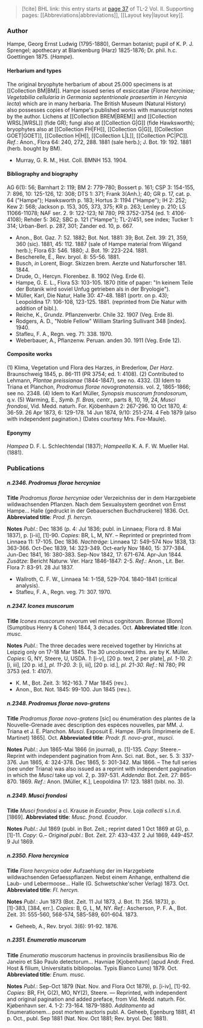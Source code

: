 > [!cite] BHL link: this entry starts at [page 37](https://www.biodiversitylibrary.org/item/103253#page/63/mode/1up) of TL-2 Vol. II.
> Supporting pages: [[Abbreviations|abbreviations]], [[Layout key|layout key]].

### Author

Hampe, Georg Ernst Ludwig (1795-1880), German botanist; pupil of K. P. J. Sprengel; apothecary at Blankenburg (Harz) 1825-1876; Dr. phil. h.c. Goettingen 1875. (*Hampe*).

#### Herbarium and types

The original bryophyte herbarium of about 25.000 specimens is at [[Collection BM|BM]]. Hampe issued series of exsiccatae (*Florae herciniae; Vegetabilia cellularia in Germania septentrionale praesertim in Hercynia lecta*) which are in many herbaria. The British Museum (Natural History) also possesses copies of Hampe's published works with manuscript notes by the author. Lichens at [[Collection BREM|BREM]] and [[Collection WRSL|WRSL]] (fide GR); fungi also at [[Collection G|G]] (fide Hawksworth); bryophytes also at [[Collection FH|FH]], [[Collection G|G]], [[Collection GOET|GOET]], [[Collection H|H]], [[Collection L|L]], [[Collection PC|PC]].
*Ref*.: Anon., Flora 64: 240, 272, 288. 1881 (sale herb.); J. Bot. 19: 192. 1881 (herb. bought by BM).
- Murray, G. R. M., Hist. Coll. BMNH 153. 1904.

#### Bibliography and biography

AG 6(1): 56; Barnhart 2: 119; BM 2: 779-780; Bossert p. 161; CSP 3: 154-155, 7: 896, 10: 125-126, 12: 308; DTS 1: 371; Frank 3(Anh.); 40; GR p. 17, cat. p. 64 ("Hampe"); Hawksworth p. 183; Hortus 3: 1194 ("Hampe"); IH 2: 252; Kew 2: 568; Jackson p. 153, 305, 373, 375; KR p. 263; Lenley p. 210; LS 11066-11078; NAF ser. 2. 9: 122-123; NI 780; PR 3752-3754 (ed. 1: 4106-4108); Rehder 5: 362; SBC p. 121 ("Hampe"); TL-2/451, see index; Tucker 1: 314; Urban-Berl. p. 287, 301; Zander ed. 10, p. 667.
- Anon., Bot. Gaz. 7: 52. 1882; Bot. Not. 1881: 39; Bot. Zeit. 39: 21, 359, 360 (sic). 1881, 45: 112. 1887 (sale of Hampe material from Wigand herb.); Flora 63: 546. 1880; J. Bot. 19: 223-224. 1881.
- Bescherelle, É., Rev. bryol. 8: 55-56. 1881.
- Busch, *in* Lorent, Biogr. Skizzen brem. Aerzte und Naturforscher 181. 1844.
- Drude, O., Hercyn. Florenbez. 8. 1902 (Veg. Erde 6).
- Hampe, G. E. L., Flora 53: 103-105. 1870 (title of paper: "In keinem Teile der Botanik wird soviel Unfug getrieben als in der Bryologie").
- Müller, Karl, Die Natur, Halle 30: 47-48. 1881 (portr. on p. 43); Leopoldina 17: 106-108, 123-125. 1881. (reprinted from Die Natur with addition of bibl.).
- Reiche, K., Grundz. Pflanzenverbr. Chile 32. 1907 (Veg. Erde 8).
- Rodgers, A. D., "Noble Fellow" William Starling Sullivant 348 \[index\]. 1940.
- Stafleu, F. A., Regn. veg. 71: 338. 1970.
- Weberbauer, A., Pflanzenw. Peruan. anden 30. 1911 (Veg. Erde 12).

#### Composite works

(1) Klima, Vegetation und Flora des Harzes, *in* Brederlow, *Der Harz*. Braunschweig 1845, p. 86-111 (PR 3754; ed. 1: 4108).
(2) Contributed to Lehmann, *Plantae preissianae* (1844-1847), see no. 4332.
(3) Idem to Triana et Planchon, *Prodromus florae novogranatensis*. vol. 2, 1865-1866; see no. 2348.
(4) Idem to Karl Müller, *Synopsis muscorum frondosorum*, q.v.
(5) Warming, E., *Symb. fl. Bras, centr.*, parts 8, 10, 19, 24, *Musci frondosi*, Vid. Medd. naturh. For. Kjöbenhavn 2: 267-296. 10 Oct 1870, 4: 36-59. 26 Apr 1873, 6: 129-178. 14 Jun 1874, 9/10: 251-274. 4 Feb 1879 (also with independent pagination.) (Dates courtesy Mrs. Fox-Maule).

#### Eponymy

*Hampea* D. F. L. Schlechtendal (1837); *Hampeella* K. A. F. W. Mueller Hal. (1881).

### Publications

##### n.2346. Prodromus florae hercyniae

**Title**
*Prodromus florae hercyniae* oder Verzeichniss der in dem Harzgebiete wildwachsenden Pflanzen. Nach dem Sexualsystem geordnet von Ernst Hampe... Halle (gedruckt in der Gebauerschen Buchdruckerei) 1836. Oct.
**Abbreviated title**: *Prod. fl. hercyn.*

**Notes**
*Publ*.: Dec 1836 (p. 4: Jul 1836; publ. in Linnaea; Flora rd. 8 Mai 1837), p. \[i-ii\], \[1\]-90.
*Copies*: BR, L, M, NY. – Reprinted or preprinted from Linnaea 11: 17-105. Dec 1836.
*Nachträge*: Linnaea 12: 549-574 Nov 1838, 13: 363-366. Oct-Dec 1839, 14: 323-349. Oct-early Nov 1840, 15: 377-384. Jun-Dec 1841, 16: 380-383. Sep-Nov 1842, 17: 671-674. Apr-Jun 1844.
*Zusätze*: Bericht Naturw. Ver. Harz 1846-1847: 2-5.
*Ref*.: Anon., Lit. Ber. Flora 7: 83-91. 28 Jul 1837.
- Wallroth, C. F. W., Linnaea 14: 1-158, 529-704. 1840-1841 (critical analysis).
- Stafleu, F. A., Regn. veg. 71: 307. 1970.

##### n.2347. Icones muscorum

**Title**
*Icones muscorum* novorum vel minus cognitorum. Bonnae \[Bonn\] (Sumptibus Henry & Cohen) 1844, 3 decades. Oct.
**Abbreviated title**: *Icon. musc.*

**Notes**
*Publ*.: The three decades were received together by Hinrichs at Leipzig only on 17-18 Mar 1845. The 30 uncoloured liths. are by K. Müller. *Copies*: G, NY, Steere, U, USDA.
*1*: \[i-v\], \[20 p. text, 2 per plate\], *pl. 1-10.*
*2*: \[i, iii\], \[20 p. id.\], *pl. 11-20.*
*3*: \[i, iii\], \[20 p. id.\], *pl. 21-30.*
*Ref*.: NI 780; PR 3753 (ed. 1: 4107).
- K. M., Bot. Zeit. 3: 162-163. 7 Mar 1845 (rev.).
- Anon., Bot. Not. 1845: 99-100. Jun 1845 (rev.).

##### n.2348. Prodromus florae novo-gratens

**Title**
*Prodromus florae novo-gratens* \[sic\] ou énumération des plantes de la Nouvelle-Grenade avec description des espèces nouvelles, par MM. J. Triana et J. E. Planchon. *Musci*. Exposuit E. Hampe. \[Paris (Imprimerie de E. Martinet) 1865\]. Oct.
**Abbreviated title**: *Prodr. fl. novo-grat., musci*.

**Notes**
*Publ*.: Jun 1865-Mai 1866 (in journal), p. \[1\]-135. *Copy*: Steere.– Reprint with independent pagination from Ann. Sci. nat. Bot., ser. 5. 3: 337-376. Jun 1865, 4: 324-378. Dec 1865, 5: 301-342. Mai 1866. – The full series (see under Triana) was also issued as a reprint with independent pagination in which the *Musci* take up vol. 2, p. 397-531.
*Addenda*: Bot. Zeit. 27: 865-870. 1869.
*Ref*.: Anon. \[Müller, K.\], Leopoldina 17: 123. 1881 (bibl. no. 3).

##### n.2349. Musci frondosi

**Title**
*Musci frondosi* a cl. Krause *in Ecuador*, Prov. Loja *collecti* s.l.n.d. \[1869\].
**Abbreviated title**: *Musc. frond. Ecuador*.

**Notes**
*Publ*.: Jul 1869 (publ. in Bot. Zeit.; reprint dated 1 Oct 1869 at G), p. \[1\]-11. *Copy*: G.– *Original publ*.: Bot. Zeit. 27: 433-437. 2 Jul 1869, 449-457. 9 Jul 1869.

##### n.2350. Flora hercynica

**Title**
*Flora hercynica* oder Aufzaehlung der im Harzgebiete wildwachsenden Gefaesspflanzen. Nebst einem Anhange, enthaltend die Laub- und Lebermoose... Halle (G. Schwetschke'scher Verlag) 1873. Oct.
**Abbreviated title**: *Fl. hercyn.*

**Notes**
*Publ*.: Jun 1873 (Bot. Zeit. 11 Jul 1873, J. Bot. 11: 256. 1873), p. \[1\]-383, \[384, err.\].
*Copies*: B, G, L, M, NY.
*Ref*.: Ascherson, P. F. A., Bot. Zeit. 31: 555-560, 568-574, 585-589, 601-604. 1873.
- Geheeb, A., Rev. bryol. 3(6): 91-92. 1876.

##### n.2351. Enumeratio muscorum

**Title**
*Enumeratio muscorum* hactenus in provinciis brasiliensibus Rio de Janeiro et São Paulo detectorum... Havniae \[Kjobenhavn\] (apud Andr. Fred. Host & filium, Universitatis bibliopolas. Typis Bianco Luno) 1879. Oct.
**Abbreviated title**: *Enum. musc.*

**Notes**
*Publ*.: Sep-Oct 1879 (Nat. Nov. and Flora Oct 1879), p. \[i-iv\], \[1\]-92. *Copies*: BR, FH, G(2), MO, NY(2), Steere. — Reprinted, with independent and original pagination and added preface, from Vid. Medd. naturh. För. Kjøbenhavn ser. 4. 1-2: 73-164. 1879-1880.
*Additamenta* ad Enumerationem... post mortem auctoris publ. A. Geheeb, Egenburg 1881, 41 p. Oct., publ. Sep 1881 (Nat. Nov. Oct 1881; Rev. bryol. Dec 1881).

